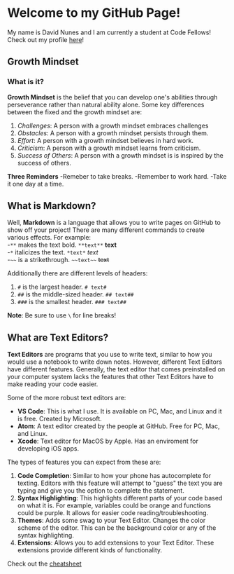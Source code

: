 # Welcome to my GitHub Page!
My name is David Nunes and I am currently a student at Code Fellows!
Check out my profile [here](https://github.com/david-nunes)!

## Growth Mindset
### What is it?
**Growth Mindset** is the belief that you can develop one's abilities through perseverance rather than natural ability alone.
Some key differences between the fixed and the growth mindset are:
1. *Challenges*: A person with a growth mindset embraces challenges
1. *Obstacles*: A person with a growth mindset persists through them.
1. *Effort*: A person with a growth mindset believes in hard work.
1. *Criticism*: A person with a growth mindset learns from criticism.
1. *Success of Others*: A person with a growth mindset is is inspired by the success of others.

**Three Reminders**
-Remeber to take breaks.
-Remember to work hard. 
-Take it one day at a time. 

## What is Markdown? 

Well, **Markdown** is a language that allows you to write pages on GitHub to show off your project!
There are many different commands to create various effects. For example:\
-`**` makes the text bold. `**text**` **text**\
-`*` italicizes the text. `*text*` *text*\
-`~~` is a strikethrough. `~~text~~` ~~text~~

Additionally there are different levels of headers:
1. `#` is the largest header. `# text#`
1. `##` is the middle-sized header. `## text##`
1. `###` is the smallest header. `### text##`

**Note**: Be sure to use `\` for line breaks!

## What are Text Editors?
**Text Editors** are programs that you use to write text, similar to how you would use a notebook to write down notes. However, different Text Editors have different features. Generally, the text editor that comes preinstalled on your computer system lacks the features that other Text Editors have to make reading your code easier.

Some of the more robust text editors are:
- **VS Code**: This is what I use. It is available on PC, Mac, and Linux and it is free. Created by Microsoft.
- **Atom**: A text editor created by the people at GitHub. Free for PC, Mac, and Linux.
- **Xcode**: Text editor for MacOS by Apple. Has an enviroment for developing iOS apps.

The types of features you can expect from these are:
1. **Code Completion**: Similar to how your phone has autocomplete for texting. Editors with this feature will attempt to "guess" the text you are typing and give you the option to complete the statement.
1. **Syntax Highlighting**: This highlights different parts of your code based on what it is. For example, variables could be orange and functions could be purple. It allows for easier code reading/troubleshooting.
1. **Themes**: Adds some swag to your Text Editor. Changes the color scheme of the editor. This can be the background color or any of the syntax highlighting.
1. **Extensions**: Allows you to add extensions to your Text Editor. These extensions provide different kinds of functionality.



Check out the [cheatsheet](/cheat-sheet.md)



